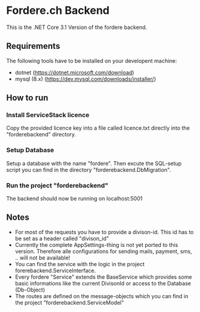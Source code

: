 # Fordere.ch Backend 

This is the .NET Core 3.1 Version of the fordere backend.

## Requirements
The following tools have to be installed on your developent machine:

- dotnet (https://dotnet.microsoft.com/download)
- mysql (8.x) (https://dev.mysql.com/downloads/installer/)

## How to run

### Install ServiceStack licence
Copy the provided licence key into a file called licence.txt directly into the "forderebackend" directory.

### Setup Database
Setup a database with the name "fordere". Then excute the SQL-setup script you can find in the directory "forderebackend.DbMigration". 

### Run the project "forderebackend"
The backend should now be running on localhost:5001

## Notes
- For most of the requests you have to provide a divison-id. This id has to be set as a header called "divison_id"
- Currently the complete AppSettings-thing is not yet ported to this version. Therefore alle configurations for sending mails, payment, sms, .. will not be available!
- You can find the service with the logic in the project forerebackend.ServiceInterface. 
- Every fordere "Service" extends the BaseService which provides some basic informations like the current DivisonId or access to the Database (Db-Object)
- The routes are defined on the message-objects which you can find in the project "forderebackend.ServiceModel"
